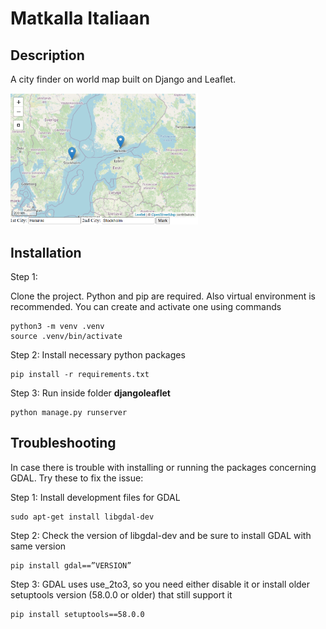 # Matkalla Italiaan

## Description

A city finder on world map built on Django and Leaflet.

<img
    src='./map_interface.png'
    style='max-width: 300px'>

## Installation

Step 1:

Clone the project. Python and pip are required. Also virtual environment is recommended. You can create and activate one using commands

```
python3 -m venv .venv
source .venv/bin/activate
```

Step 2: Install necessary python packages

```
pip install -r requirements.txt
```

Step 3: Run inside folder __djangoleaflet__

```
python manage.py runserver
```

## Troubleshooting

In case there is trouble with installing or running the packages concerning GDAL. Try these to fix the issue:

Step 1: Install development files for GDAL

```
sudo apt-get install libgdal-dev
```

Step 2: Check the version of libgdal-dev and be sure to install GDAL with same version

```
pip install gdal==”VERSION”
```

Step 3: GDAL uses use_2to3, so you need either disable it or install older setuptools version (58.0.0 or older) that still support it

```
pip install setuptools==58.0.0
```
